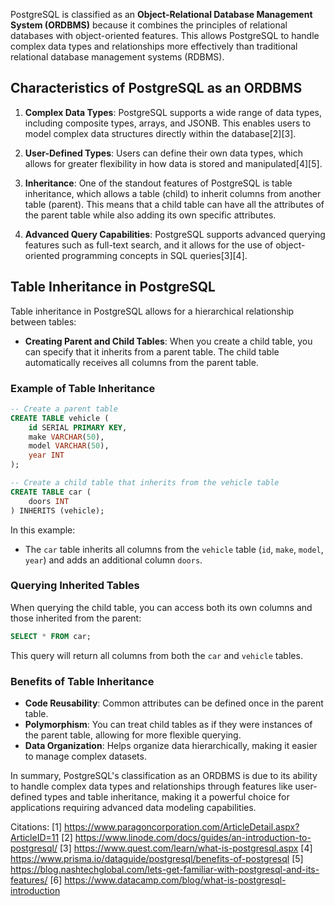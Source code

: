 PostgreSQL is classified as an **Object-Relational Database Management System (ORDBMS)** because it combines the principles of relational databases with object-oriented features. This allows PostgreSQL to handle complex data types and relationships more effectively than traditional relational database management systems (RDBMS).

## Characteristics of PostgreSQL as an ORDBMS

1. **Complex Data Types**: PostgreSQL supports a wide range of data types, including composite types, arrays, and JSONB. This enables users to model complex data structures directly within the database[2][3].

2. **User-Defined Types**: Users can define their own data types, which allows for greater flexibility in how data is stored and manipulated[4][5].

3. **Inheritance**: One of the standout features of PostgreSQL is table inheritance, which allows a table (child) to inherit columns from another table (parent). This means that a child table can have all the attributes of the parent table while also adding its own specific attributes.

4. **Advanced Query Capabilities**: PostgreSQL supports advanced querying features such as full-text search, and it allows for the use of object-oriented programming concepts in SQL queries[3][4].

## Table Inheritance in PostgreSQL

Table inheritance in PostgreSQL allows for a hierarchical relationship between tables:

- **Creating Parent and Child Tables**: When you create a child table, you can specify that it inherits from a parent table. The child table automatically receives all columns from the parent table.

### Example of Table Inheritance

```sql
-- Create a parent table
CREATE TABLE vehicle (
    id SERIAL PRIMARY KEY,
    make VARCHAR(50),
    model VARCHAR(50),
    year INT
);

-- Create a child table that inherits from the vehicle table
CREATE TABLE car (
    doors INT
) INHERITS (vehicle);
```

In this example:
- The `car` table inherits all columns from the `vehicle` table (`id`, `make`, `model`, `year`) and adds an additional column `doors`.
  
### Querying Inherited Tables

When querying the child table, you can access both its own columns and those inherited from the parent:

```sql
SELECT * FROM car;
```

This query will return all columns from both the `car` and `vehicle` tables.

### Benefits of Table Inheritance

- **Code Reusability**: Common attributes can be defined once in the parent table.
- **Polymorphism**: You can treat child tables as if they were instances of the parent table, allowing for more flexible querying.
- **Data Organization**: Helps organize data hierarchically, making it easier to manage complex datasets.

In summary, PostgreSQL's classification as an ORDBMS is due to its ability to handle complex data types and relationships through features like user-defined types and table inheritance, making it a powerful choice for applications requiring advanced data modeling capabilities.

Citations:
[1] https://www.paragoncorporation.com/ArticleDetail.aspx?ArticleID=11
[2] https://www.linode.com/docs/guides/an-introduction-to-postgresql/
[3] https://www.quest.com/learn/what-is-postgresql.aspx
[4] https://www.prisma.io/dataguide/postgresql/benefits-of-postgresql
[5] https://blog.nashtechglobal.com/lets-get-familiar-with-postgresql-and-its-features/
[6] https://www.datacamp.com/blog/what-is-postgresql-introduction